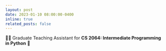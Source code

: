 ```yaml
---
layout: post
date: 2023-01-10 08:00:00-0400
inline: true
related_posts: false
---
```


:man_teacher: Graduate Teaching Assistant for **CS 2064: Intermediate Programming in Python** 🐍
